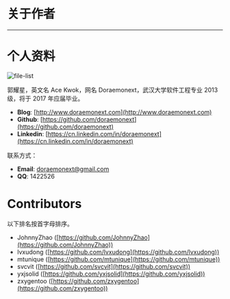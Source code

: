 # 关于作者

-------

# 个人资料

![file-list](/img/author.jpeg)

郭耀星，英文名 Ace Kwok，网名 Doraemonext，武汉大学软件工程专业 2013 级，将于 2017 年应届毕业。

* **Blog**: [http://www.doraemonext.com](http://www.doraemonext.com)
* **Github**: [https://github.com/doraemonext](https://github.com/doraemonext)
* **Linkedin**: [https://cn.linkedin.com/in/doraemonext](https://cn.linkedin.com/in/doraemonext)

联系方式：

* **Email**: [doraemonext@gmail.com](mailto:doraemonext@gmail.com)
* **QQ**: 1422526

# Contributors

以下排名按首字母排序。

* JohnnyZhao ([https://github.com/JohnnyZhao](https://github.com/JohnnyZhao))
* lvxudong ([https://github.com/lvxudong](https://github.com/lvxudong))
* mtunique ([https://github.com/mtunique](https://github.com/mtunique))
* svcvit ([https://github.com/svcvit](https://github.com/svcvit))
* yxjsolid ([https://github.com/yxjsolid](https://github.com/yxjsolid))
* zxygentoo ([https://github.com/zxygentoo](https://github.com/zxygentoo))